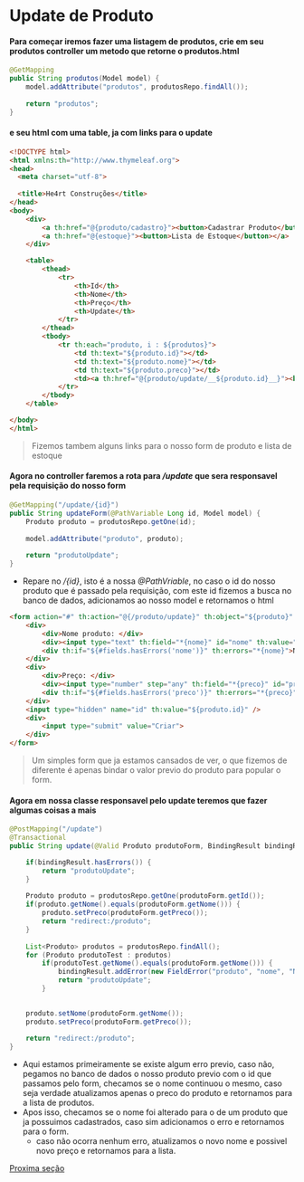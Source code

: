 # Update de Produto

#### Para começar iremos fazer uma listagem de produtos, crie em seu produtos controller um metodo que retorne o produtos.html
```java
@GetMapping
public String produtos(Model model) {
    model.addAttribute("produtos", produtosRepo.findAll());
    
    return "produtos";
}
```
#### e seu html com uma table, ja com links para o update
```html
<!DOCTYPE html>
<html xmlns:th="http://www.thymeleaf.org">
<head>
  <meta charset="utf-8">
  
  <title>He4rt Construções</title>
</head>
<body>
	<div>
	    <a th:href="@{produto/cadastro}"><button>Cadastrar Produto</button></a>
    	<a th:href="@{estoque}"><button>Lista de Estoque</button></a>
	</div>

	<table>
		<thead>
			<tr>
				<th>Id</th>
				<th>Nome</th>
				<th>Preço</th>
				<th>Update</th>
			</tr>		
		</thead>
		<tbody>
			<tr th:each="produto, i : ${produtos}">
				<td th:text="${produto.id}"></td>
				<td th:text="${produto.nome}"></td>
				<td th:text="${produto.preco}"></td>
				<td><a th:href="@{produto/update/__${produto.id}__}"><button>Atualizar produto</button></a><td>
			</tr>
		</tbody>
	</table>

</body>
</html>
```
> Fizemos tambem alguns links para o nosso form de produto e lista de estoque

#### Agora no controller faremos a rota para _/update_ que sera responsavel pela requisição do nosso form
```java
@GetMapping("/update/{id}")
public String updateForm(@PathVariable Long id, Model model) {
    Produto produto = produtosRepo.getOne(id);
    
    model.addAttribute("produto", produto);
    
    return "produtoUpdate";
}
```
* Repare no _/{id}_, isto é a nossa _@PathVriable_, no caso o id do nosso produto que é passado pela requisição, com este id fizemos a busca no banco de dados, adicionamos ao nosso model e retornamos o html
```html
<form action="#" th:action="@{/produto/update}" th:object="${produto}" method="post">
    <div>
        <div>Nome produto: </div>
        <div><input type="text" th:field="*{nome}" id="nome" th:value="${produto.nome}" /></div>
        <div th:if="${#fields.hasErrors('nome')}" th:errors="*{nome}">No error</div>
    </div>
    <div>
        <div>Preço: </div>
        <div><input type="number" step="any" th:field="*{preco}" id="preco" th:value="${produto.preco}" /></div>
        <div th:if="${#fields.hasErrors('preco')}" th:errors="*{preco}">No error</div>
    </div>
    <input type="hidden" name="id" th:value="${produto.id}" />
    <div>
        <input type="submit" value="Criar">
    </div>
</form>
```
> Um simples form que ja estamos cansados de ver, o que fizemos de diferente é apenas bindar o valor previo do produto para popular o form.

#### Agora em nossa classe responsavel pelo update teremos que fazer algumas coisas a mais
```java
@PostMapping("/update")
@Transactional
public String update(@Valid Produto produtoForm, BindingResult bindingResult, Model model) {

    if(bindingResult.hasErrors()) {
        return "produtoUpdate";
    }
    
    Produto produto = produtosRepo.getOne(produtoForm.getId());
    if(produto.getNome().equals(produtoForm.getNome())) {
        produto.setPreco(produtoForm.getPreco());
        return "redirect:/produto";
    }
    
    List<Produto> produtos = produtosRepo.findAll();
    for (Produto produtoTest : produtos)
        if(produtoTest.getNome().equals(produtoForm.getNome())) {
            bindingResult.addError(new FieldError("produto", "nome", "Nome duplicado"));
            return "produtoUpdate";
        }
    

    produto.setNome(produtoForm.getNome());
    produto.setPreco(produtoForm.getPreco());
    
    return "redirect:/produto";
}
```
* Aqui estamos primeiramente se existe algum erro previo, caso não, pegamos no banco de dados o nosso produto previo com o id que passamos pelo form, checamos se o nome continuou o mesmo, caso seja verdade atualizamos apenas o preco do produto e retornamos para a lista de produtos.
* Apos isso, checamos se o nome foi alterado para o de um produto que ja possuimos cadastrados, caso sim adicionamos o erro e retornamos para o form.
  * caso não ocorra nenhum erro, atualizamos o novo nome e possivel novo preço e retornamos para a lista.

[Proxima seção](./deletes.md)